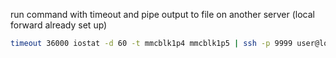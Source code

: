 run command with timeout and pipe output to file on another server (local forward already set up)
```bash
timeout 36000 iostat -d 60 -t mmcblk1p4 mmcblk1p5 | ssh -p 9999 user@localhost -T 'cat - > ~/data.txt'
```
